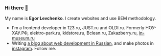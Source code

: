 ### Hi there 👋

My name is **Egor Levchenko**. I create websites and use BEM methodology.

- I'm a frontend developer in 123.ru, JUST.ru and OLDI.ru. Formerly НОУ-ХАУ.РФ, elektro-park.ru, kidstore.ru, Bclean.ru, Zakazberry.ru, [in-museum.ru](https://in-museum.ru/)
- Writing [a blog about web development in Russian](https://lewtschenko.ru/posts/), and make photos in [instagram](https://www.instagram.com/furtivite/). Follow me.
